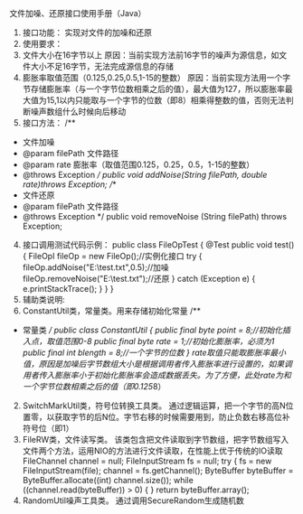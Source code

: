 文件加噪、还原接口使用手册（Java）
1.	接口功能：
实现对文件的加噪和还原
2.	使用要求：
1.	文件大小在16字节以上
原因：当前实现方法前16字节的噪声为源信息，如文件大小不足16字节，无法完成源信息的存储
2.	膨胀率取值范围（0.125,0.25,0.5,1-15的整数）
原因：当前实现方法用一个字节存储膨胀率（与一个字节位数相乘之后的值），最大值为127，所以膨胀率最大值为15,1以内只能取与一个字节的位数（即8）相乘得整数的值，否则无法判断噪声数组什么时候向后移动
3.	接口方法：
/**
 * 文件加噪
 * @param filePath  文件路径
 * @param rate  膨胀率（取值范围0.125，0.25，0.5，1-15的整数）
 * @throws Exception
 */
public void addNoise(String filePath, double rate)throws Exception;
/**
 * 文件还原
 * @param filePath  文件路径
 * @throws Exception
 */
public void removeNoise (String filePath) throws Exception;
4.	接口调用测试代码示例：
public class FileOpTest {
    @Test
    public void test() {
        FileOpI fileOp = new FileOp();//实例化接口
        try {
            fileOp.addNoise("E:\\test.txt",0.5);//加噪
        	fileOp.removeNoise("E:\\test.txt");//还原
        } catch (Exception e) {
            e.printStackTrace();
        }
    }
}
5.	辅助类说明:
1.	ConstantUtil类，常量类。用来存储初始化常量
/**
 * 常量类
 */
public class ConstantUtil {
    public final byte point = 8;//初始化插入点，取值范围0-8
    public final byte rate = 1;//初始化膨胀率，必须为1
    public final int blength = 8;//一个字节的位数
}
rate取值只能取膨胀率最小值，原因是加噪后字节数组大小是根据调用者传入膨胀率进行设置的，如果调用者传入膨胀率小于初始化膨胀率会造成数据丢失。为了方便，此处rate为和一个字节位数相乘之后的值（即0.125*8）
2.	SwitchMarkUtil类，符号位转换工具类。
通过逻辑运算，把一个字节的高N位置零，以获取字节的后N位。字节右移的时候需要用到，防止负数右移高位补符号位（即1）
3.	FileRW类，文件读写类。
该类包含把文件读取到字节数组，把字节数组写入文件两个方法，运用NIO的方法进行文件读取，在性能上优于传统的IO读取
FileChannel channel = null;
FileInputStream fs = null;
try {
    fs = new FileInputStream(file);
    channel = fs.getChannel();
    ByteBuffer byteBuffer = ByteBuffer.allocate((int) channel.size());
    while ((channel.read(byteBuffer)) > 0) {
    }
    return byteBuffer.array();
4.	RandomUtil噪声工具类。
通过调用SecureRandom生成随机数
